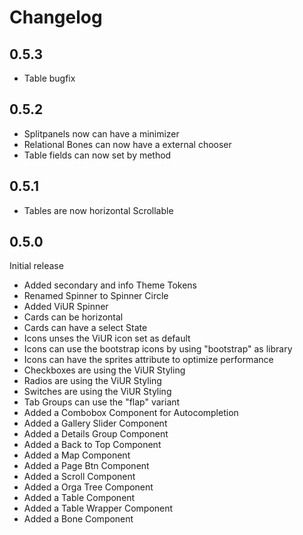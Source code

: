 # Changelog

## 0.5.3
- Table bugfix

## 0.5.2
- Splitpanels now can have a minimizer
- Relational Bones can now have a external chooser
- Table fields can now set by method

## 0.5.1
- Tables are now horizontal Scrollable

## 0.5.0
Initial release

- Added secondary and info Theme Tokens
- Renamed Spinner to Spinner Circle
- Added ViUR Spinner
- Cards can be horizontal
- Cards can have a select State
- Icons unses the ViUR icon set as default
- Icons can use the bootstrap icons by using "bootstrap" as library
- Icons can have the sprites attribute to optimize performance
- Checkboxes are using the ViUR Styling
- Radios are using the ViUR Styling
- Switches are using the ViUR Styling
- Tab Groups can use the "flap" variant
- Added a Combobox Component for Autocompletion
- Added a Gallery Slider Component
- Added a Details Group Component
- Added a Back to Top Component
- Added a Map Component
- Added a Page Btn Component
- Added a Scroll Component
- Added a Orga Tree Component
- Added a Table Component
- Added a Table Wrapper Component
- Added a Bone Component